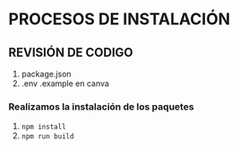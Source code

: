 # PROCESOS DE INSTALACIÓN

## REVISIÓN DE CODIGO
1. package.json
2. .env .example en canva


### Realizamos la instalación de los paquetes

1. ``npm install``
2. ``npm run build``